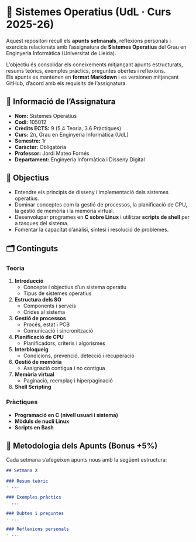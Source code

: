 # 📘 Sistemes Operatius (UdL · Curs 2025-26)

Aquest repositori recull els **apunts setmanals**, reflexions personals i exercicis relacionats amb l’assignatura de **Sistemes Operatius** del Grau en Enginyeria Informàtica (Universitat de Lleida).

L’objectiu és consolidar els coneixements mitjançant apunts estructurats, resums teòrics, exemples pràctics, preguntes obertes i reflexions.  
Els apunts es mantenen en **format Markdown** i es versionen mitjançant GitHub, d’acord amb els requisits de l’assignatura.

## 📑 Informació de l’Assignatura

- **Nom:** Sistemes Operatius  
- **Codi:** 105012  
- **Crèdits ECTS:** 9 (5.4 Teoria, 3.6 Pràctiques)  
- **Curs:** 2n, Grau en Enginyeria Informàtica (UdL)  
- **Semestre:** 1r  
- **Caràcter:** Obligatòria  
- **Professor:** Jordi Mateo Fornés  
- **Departament:** Enginyeria Informàtica i Disseny Digital  

## 🎯 Objectius

- Entendre els principis de disseny i implementació dels sistemes operatius.  
- Dominar conceptes com la gestió de processos, la planificació de CPU, la gestió de memòria i la memòria virtual.  
- Desenvolupar programes en **C sobre Linux** i utilitzar **scripts de shell** per a tasques del sistema.  
- Fomentar la capacitat d’anàlisi, síntesi i resolució de problemes.  

## 🗂️ Continguts

### Teoria
1. **Introducció**
   - Concepte i objectius d’un sistema operatiu
   - Tipus de sistemes operatius
2. **Estructura dels SO**
   - Components i serveis
   - Crides al sistema
3. **Gestió de processos**
   - Procés, estat i PCB
   - Comunicació i sincronització
4. **Planificació de CPU**
   - Planificadors, criteris i algorismes
5. **Interbloqueig**
   - Condicions, prevenció, detecció i recuperació
6. **Gestió de memòria**
   - Assignació contigua i no contigua
7. **Memòria virtual**
   - Paginació, reemplaç i hiperpaginació
8. **Shell Scripting**

### Pràctiques
- **Programació en C (nivell usuari i sistema)**
- **Mòduls de nucli Linux**
- **Scripts en Bash**

## 📝 Metodologia dels Apunts (Bonus +5%)

Cada setmana s’afegeixen apunts nous amb la següent estructura:

```markdown
## Setmana X

### Resum teòric
- ...

### Exemples pràctics
- ...

### Dubtes i preguntes
- ...

### Reflexions personals
- ...
